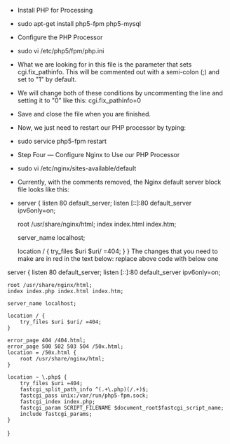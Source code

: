 * Install PHP for Processing

* sudo apt-get install php5-fpm php5-mysql
* Configure the PHP Processor
* sudo vi /etc/php5/fpm/php.ini
* What we are looking for in this file is the parameter that sets cgi.fix_pathinfo. This will be commented out with   a semi-colon (;) and set to "1" by default.
* We will change both of these conditions by uncommenting the line and setting it to "0" like this:
  cgi.fix_pathinfo=0
* Save and close the file when you are finished.
* Now, we just need to restart our PHP processor by typing:
* sudo service php5-fpm restart
* Step Four — Configure Nginx to Use our PHP Processor
* sudo vi  /etc/nginx/sites-available/default


* Currently, with the comments removed, the Nginx default server block file looks like this:
* server {
    listen 80 default_server;
    listen [::]:80 default_server ipv6only=on;

    root /usr/share/nginx/html;
    index index.html index.htm;

    server_name localhost;

    location / {
        try_files $uri $uri/ =404;
    }
}
The changes that you need to make are in red in the text below:
replace above code with below one

server {
    listen 80 default_server;
    listen [::]:80 default_server ipv6only=on;

    root /usr/share/nginx/html;
    index index.php index.html index.htm;

    server_name localhost;

    location / {
        try_files $uri $uri/ =404;
    }

    error_page 404 /404.html;
    error_page 500 502 503 504 /50x.html;
    location = /50x.html {
        root /usr/share/nginx/html;
    }

    location ~ \.php$ {
        try_files $uri =404;
        fastcgi_split_path_info ^(.+\.php)(/.+)$;
        fastcgi_pass unix:/var/run/php5-fpm.sock;
        fastcgi_index index.php;
        fastcgi_param SCRIPT_FILENAME $document_root$fastcgi_script_name;
        include fastcgi_params;
    }
}



